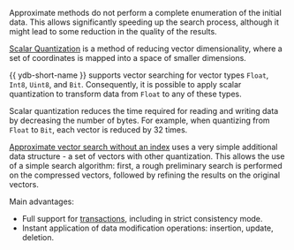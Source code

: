 Approximate methods do not perform a complete enumeration of the initial data. This allows significantly speeding up the search process, although it might lead to some reduction in the quality of the results.

[Scalar Quantization](../../yql/reference/udf/list/knn.md#approximate-vector-search-scalar-quantization) is a method of reducing vector dimensionality, where a set of coordinates is mapped into a space of smaller dimensions.

{{ ydb-short-name }} supports vector searching for vector types `Float`, `Int8`, `Uint8`, and `Bit`. Consequently, it is possible to apply scalar quantization to transform data from `Float` to any of these types.

Scalar quantization reduces the time required for reading and writing data by decreasing the number of bytes. For example, when quantizing from `Float` to `Bit`, each vector is reduced by 32 times.

[Approximate vector search without an index](../../yql/reference/udf/list/knn.md#approximate-vector-search-examples) uses a very simple additional data structure - a set of vectors with other quantization. This allows the use of a simple search algorithm: first, a rough preliminary search is performed on the compressed vectors, followed by refining the results on the original vectors.

Main advantages:

* Full support for [transactions](../../concepts/glossary.md#transactions), including in strict consistency mode.
* Instant application of data modification operations: insertion, update, deletion.
